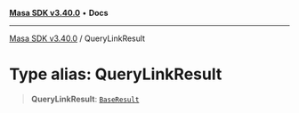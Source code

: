 [**Masa SDK v3.40.0**](../README.md) • **Docs**

***

[Masa SDK v3.40.0](../globals.md) / QueryLinkResult

# Type alias: QueryLinkResult

> **QueryLinkResult**: [`BaseResult`](../interfaces/BaseResult.md)
